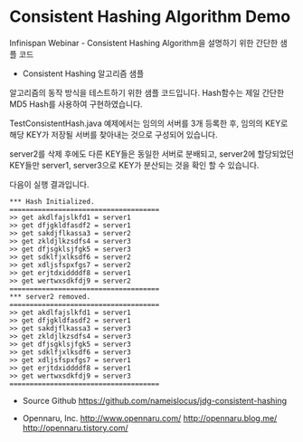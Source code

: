 Consistent Hashing Algorithm Demo
=================================

Infinispan Webinar - Consistent Hashing Algorithm을 설명하기 위한 간단한 샘플 코드

* Consistent Hashing 알고리즘 샘플 

알고리즘의 동작 방식을 테스트하기 위한 샘플 코드입니다.
Hash함수는 제일 간단한 MD5 Hash를 사용하여 구현하였습니다.

TestConsistentHash.java 예제에서는 임의의 서버를 3개 등록한 후, 
임의의 KEY로 해당 KEY가 저장될 서버를 찾아내는 것으로 구성되어 있습니다.

server2를 삭제 후에도 다른 KEY들은 동일한 서버로 분배되고, server2에 할당되었던 
KEY들만 server1, server3으로 KEY가 분산되는 것을 확인 할 수 있습니다.

다음이 실행 결과입니다.
```
*** Hash Initialized.
=====================================
>> get akdlfajslkfd1 = server1
>> get dfjgkldfasdf2 = server1
>> get sakdjflkassa3 = server2
>> get zkldjlkzsdfs4 = server3
>> get dfjsgklsjfgk5 = server3
>> get sdklfjxlksdf6 = server2
>> get xdljsfspxfgs7 = server2
>> get erjtdxiddddf8 = server1
>> get wertwxsdkfdj9 = server2
=====================================
*** server2 removed.
=====================================
>> get akdlfajslkfd1 = server1
>> get dfjgkldfasdf2 = server1
>> get sakdjflkassa3 = server3
>> get zkldjlkzsdfs4 = server3
>> get dfjsgklsjfgk5 = server3
>> get sdklfjxlksdf6 = server3
>> get xdljsfspxfgs7 = server1
>> get erjtdxiddddf8 = server1
>> get wertwxsdkfdj9 = server3
=====================================
```


* Source Github 
https://github.com/nameislocus/jdg-consistent-hashing

* Opennaru, Inc.
http://www.opennaru.com/
http://opennaru.blog.me/
http://opennaru.tistory.com/